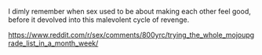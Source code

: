 I dimly remember when sex used to be about making each other feel good, before it devolved into this malevolent cycle of revenge.

https://www.reddit.com/r/sex/comments/800yrc/trying_the_whole_mojoupgrade_list_in_a_month_week/